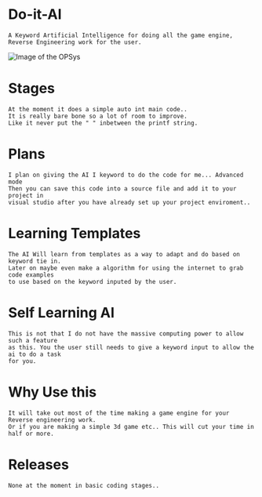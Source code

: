 # Do-it-AI
    A Keyword Artificial Intelligence for doing all the game engine, 
    Reverse Engineering work for the user.

![Image of the OPSys](https://i.ibb.co/Xx0fxD5/ezgif-com-video-to-gif-1.gif)

# Stages

    At the moment it does a simple auto int main code..
    It is really bare bone so a lot of room to improve.
    Like it never put the " " inbetween the printf string.
    
    
# Plans

    I plan on giving the AI I keyword to do the code for me... Advanced mode
    Then you can save this code into a source file and add it to your project in
    visual studio after you have already set up your project enviroment..
    
    
# Learning Templates

    The AI Will learn from templates as a way to adapt and do based on keyword tie in.
    Later on maybe even make a algorithm for using the internet to grab code examples
    to use based on the keyword inputed by the user.
    
    
# Self Learning AI

    This is not that I do not have the massive computing power to allow such a feature 
    as this. You the user still needs to give a keyword input to allow the ai to do a task
    for you.
    
    
# Why Use this

    It will take out most of the time making a game engine for your Reverse engineering work.
    Or if you are making a simple 3d game etc.. This will cut your time in half or more.
    
    
# Releases

    None at the moment in basic coding stages..
